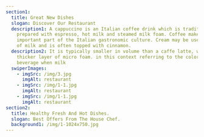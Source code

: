 ```yaml
---
section1:
  title: Great New Dishes
  slogan: Discover Our Restaurant
  description1: A cappuccino is an Italian coffee drink which is traditionally
    prepared with espresso, hot milk and steamed milk foam. Coffee makes up a very
    important part of the Italian gastronomic culture. Cream may be used instead
    of milk and is often topped with cinnamon.
  description2: It is typically smaller in volume than a caffe latte, with a
    thicker layer of micro foam. in this context referring to the color of the
    beverage when milk
  swiperImages:
    - imgSrc: /img/3.jpg
      imgAlt: restaurant
    - imgSrc: /img/1-1.jpg
      imgAlt: restaurant
    - imgSrc: /img/1-1.jpg
      imgAlt: restaurant
section2:
  title: Healthy Fresh And Hot Dishes.
  slogan: Best Offers From The House Chef.
  background1: /img/1-1024x750.jpg
---
```

